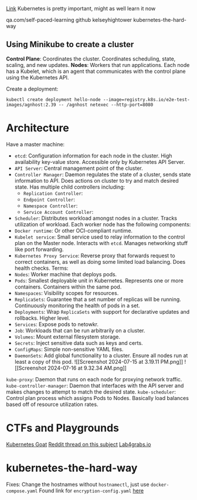 [Link](https://kubernetes.io/docs/tutorials/kubernetes-basics/)
Kubernetes is pretty important, might as well learn it now

qa.com/self-paced-learning
github kelseyhightower kubernetes-the-hard-way
## Using Minikube to create a cluster
**Control Plane**: Coordinates the cluster. Coordinates scheduling, state, scaling, and new updates.
**Nodes**: Workers that run applications. Each node has a Kubelet, which is an agent that communicates with the control plane using the Kubernetes API.

Create a deployment:
```shell
kubectl create deployment hello-node --image=registry.k8s.io/e2e-test-images/agnhost:2.39 -- /agnhost netexec --http-port=8080
```

# Architecture
Have a master machine:
- `etcd`: Configuration information for each node in the cluster. High availability key-value store. Accessible only by Kubernetes API Server.
- `API Server`: Central management point of the cluster. 
- `Controller Manager`: Daemon regulates the state of a cluster, sends state information to API. Does actions on cluster to try and match desired state. Has multiple child controllers including:
	- `Replication Controller`:
	- `Endpoint Controller`:
	- `Namespace Controller`:
	- `Service Account Controller`:
- `Scheduler`: Distributes workload amongst nodes in a cluster. Tracks utilization of workload.
Each worker node has the following components:
- `Docker runtime`: Or other OCI-compliant runtime.
- `Kubelet service`: Small service used to relay information to the control plan on the Master node. Interacts with `etcd`. Manages networking stuff like port forwarding.
- `Kubernetes Proxy Service`: Reverse proxy that forwards request to correct containers, as well as doing some limited load balancing. Does health checks.
Terms:
- `Nodes`: Worker machine that deploys pods.
- `Pods`: Smallest deployable unit in Kubernetes. Represents one or more containers. Containers within the same pod.
- `Namespaces`: Visibility scopes for resources.
- `ReplicaSets`: Guarantee that a set number of replicas will be running. Continuously monitoring the health of pods in a set.
- `Deployments`: Wrap `ReplicaSets` with support for declarative updates and rollbacks. Higher level.
- `Services`: Expose pods to netowkr.
- `Job`: Workloads that can be run arbitrarily on a cluster.
- `Volumes`: Mount external filesystem storage.
- `Secrets`: Inject sensitive data such as keys and certs.
- `ConfigMaps`: Simple non-sensitive YAML files.
- `DaemonSets`: Add global functionality to a cluster. Ensure all nodes run at least a copy of this pod.
![[Screenshot 2024-07-15 at 3.19.11 PM.png]]
![[Screenshot 2024-07-16 at 9.32.34 AM.png]]

`kube-proxy`: Daemon that runs on each node for proxying network traffic.
`kube-controller-manager`: Daemon that interfaces with the API server and makes changes to attempt to match the desired state.
`kube-scheduler`: Control plan process which assigns Pods to Nodes. Basically load balances based off of resource utilization rates.
# CTFs and Playgrounds
[Kubernetes Goat](https://madhuakula.com/kubernetes-goat/)
[Reddit thread on this subject](https://www.reddit.com/r/kubernetes/comments/1b9e62g/looking_for_a_k8s_ctf/)
[Lab4grabs.io](https://www.labs4grabs.io/)
# kubernetes-the-hard-way
Fixes:
Change the hostnames without `hostnamectl`, just use `docker-compose.yaml`
Found link for `encryption-config.yaml` [here](https://github.com/kelseyhightower/kubernetes-the-hard-way/issues/768)
